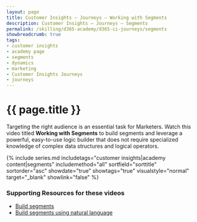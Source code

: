 ```yaml
---
layout: page
title: Customer Insights — Journeys — Working with Segments
description: Customer Insights — Journeys — Segments
permalink: /skilling/d365-academy/d365-ci-journeys/segments
showbreadcrumb: true
tags: 
- customer insights
- academy page
- segments
- dynamics
- marketing
- Customer Insights Journeys
- journeys
---
```


# {{ page.title }}

Targeting the right audience is an essential task for Marketers. Watch this video titled **Working with Segments** to build segments and leverage a powerful, easy-to-use logic builder that does not require specialized knowledge of complex data structures and logical operators.

{% include series.md 
    includetags="customer insights|academy content|segments"
    includemethod="all" sortfield="sorttitle" sortorder="asc" 
    showdate="true" showtags="true" 
    visualstyle="normal" target="_blank" showlink="false"
%}

### Supporting Resources for these videos

* <a href="https://learn.microsoft.com/en-us/dynamics365/marketing/real-time-marketing-build-segments" target="_blank">Build segments
* <a href="https://learn.microsoft.com/en-us/dynamics365/marketing/real-time-marketing-natural-language-segments" target="_blank">Build segments using natural language
